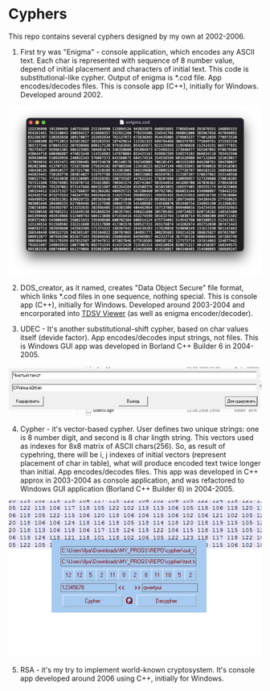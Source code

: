 # Cyphers

This repo contains several cyphers designed by my own at 2002-2006.

1. First try was "Enigma" - console application, which encodes any ASCII text. Each char is represented with sequence of 8 number value, depend of initial placement and characters of initial text. This code is substitutional-like cypher. Output of enigma is *.cod file. App encodes/decodes files. This is console app (C++), initially for Windows. Developed around 2002.

![Enigma cypher result](https://github.com/wwakabobik/cyphers/blob/master/enigma/enigma_cod.png)

2. DOS_creator, as it named, creates "Data Object Secure" file format, which links *.cod files in one sequence, nothing special. This is console app (C++), initially for Windows. Developed around 2003-2004 and encorporated into [TDSV Viewer](https://github.com/wwakabobik/tdsv_viewer) (as well as enigma encoder/decoder).

3. UDEC - It's another substitutional-shift cypher, based on char values itself (devide factor). App encodes/decodes input strings, not files. This is Windows GUI app was developed in Borland C++ Builder 6 in 2004-2005.

![Udec interface](https://github.com/wwakabobik/cyphers/blob/master/udec/udec.png)

4. Cypher - it's vector-based cypher. User defines two unique strings: one is 8 number digit, and second is 8 char lingth string. This vectors used as indexes for 8x8 matrix of ASCII chars(256). So, as result of cypehring, there will be i, j indexes of initial vectors (represent placement of char in table), what will produce encoded text twice longer than initial. App encodes/decodes files. This app was developed in C++ approx in 2003-2004 as console application, and was refactored to Windows GUI application (Borland C++ Builder 6) in 2004-2005.

![Cypher interface](https://github.com/wwakabobik/cyphers/blob/master/cypher/cypher.png)

5. RSA - it's my try to implement world-known cryptosystem. It's console app developed around 2006 using C++, initially for Windows.

